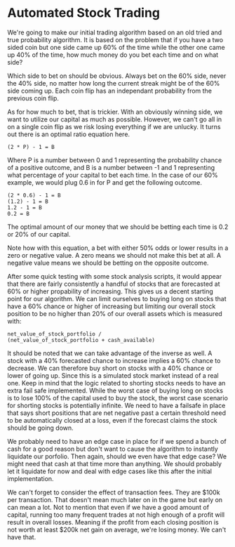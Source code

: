# Automated Stock Trading
We're going to make our initial trading algorithm based on an old tried and
true probability algorithm. It is based on the problem that if you have a
two sided coin but one side came up 60% of the time while the other one came
up 40% of the time, how much money do you bet each time and on what side?

Which side to bet on should be obvious. Always bet on the 60% side, never the
40% side, no matter how long the current streak might be of the 60% side
coming up. Each coin flip has an independant probability from the previous
coin flip.

As for how much to bet, that is trickier. With an obviously winning side,
we want to utilize our capital as much as possible. However, we can't go
all in on a single coin flip as we risk losing everything if we are unlucky.
It turns out there is an optimal ratio equation here.

    (2 * P) - 1 = B

Where P is a number between 0 and 1 representing the probability chance
of a positive outcome, and B is a number between -1 and 1 representing
what percentage of your capital to bet each time. In the case of our 60%
example, we would plug 0.6 in for P and get the following outcome.

    (2 * 0.6) - 1 = B
    (1.2) - 1 = B
    1.2 - 1 = B
    0.2 = B

The optimal amount of our money that we should be betting each time is 0.2
or 20% of our capital.

Note how with this equation, a bet with either 50% odds or lower results in a
zero or negative value. A zero means we should not make this bet at all. A
negative value means we should be betting on the opposite outcome.

After some quick testing with some stock analysis scripts, it would appear that
there are fairly consistently a handful of stocks that are forecasted at 60% or
higher propability of increasing. This gives us a decent starting point for our
algorithm. We can limit ourselves to buying long on stocks that have a 60%
chance or higher of increasing but limiting our overall stock position to be no
higher than 20% of our overall assets which is measured with:

    net_value_of_stock_portfolio /
    (net_value_of_stock_portfolio + cash_available)

It should be noted that we can take advantage of the inverse as well. A stock
with a 40% forecasted chance to increase implies a 60% chance to decrease. We
can therefore buy short on stocks with a 40% chance or lower of going up.
Since this is a simulated stock market instead of a real one. Keep in mind
that the logic related to shorting stocks needs to have an extra fail safe
implemented. While the worst case of buying long on stocks is to lose 100%
of the capital used to buy the stock, the worst case scenario for shorting
stocks is potentially infinite. We need to have a failsafe in place that says
short positions that are net negative past a certain threshold need to be
automatically closed at a loss, even if the forecast claims the stock should
be going down.

We probably need to have an edge case in place for if we spend a bunch of cash
for a good reason but don't want to cause the algorithm to instantly liquidate
our porfolio. Then again, should we even have that edge case? We might need
that cash at that time more than anything. We should probably let it liquidate
for now and deal with edge cases like this after the initial implementation.

We can't forget to consider the effect of transaction fees. They are $100k per
transaction. That doesn't mean much later on in the game but early on can mean
a lot. Not to mention that even if we have a good amount of capital, running
too many frequent trades at not high enough of a profit will result in overall
losses. Meaning if the profit from each closing position is not worth at least
$200k net gain on average, we're losing money. We can't have that.

